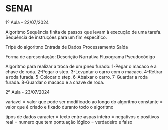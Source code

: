 # SENAI

1º Aula - 22/07/2024

Algoritmo
	Sequência finita de passos que levam à execução de uma tarefa.
	Sequência de instruções para um fim específico.

Tripé do algoritmo
	Entrada de Dados
	Processamento
	Saída

Forma de apresentação:
	Descrição Narrativa
	Fluxograma
	Pseudocódigo

Algoritmo para realizar a troca de um pneu furado:
	1-Pegar o macaco e a chave de roda.
	2-Pegar o step.
	3-Levantar o carro com o macaco.
	4-Retirar a roda furada.
	5-Colocar o step.
	6-Abaixar o carro.
	7-Guardar a roda furada.
	8-Guardar o macaco e a chave de roda.

2º Aula - 23/07/2024

variavel = valor que pode ser modificado ao longo do algoritmo
constante = valor que é criado e fixado duranto todo o algoritmo

tipos de dados
	caracter = texto entre aspas
 	inteiro = negativos e positivos
  	real = numero que tem pontuação
   	lógico = verdadeiro e falso


 
